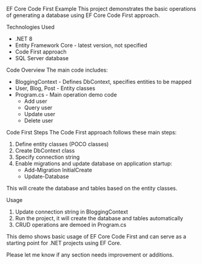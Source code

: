 EF Core Code First Example
This project demonstrates the basic operations of generating a database using EF Core Code First approach.

Technologies Used
- .NET 8
- Entity Framework Core - latest version, not specified
- Code First approach
- SQL Server database

Code Overview
The main code includes:

- BloggingContext - Defines DbContext, specifies entities to be mapped
- User, Blog, Post - Entity classes
- Program.cs - Main operation demo code
  - Add user
  - Query user
  - Update user
  - Delete user

Code First Steps
The Code First approach follows these main steps:

1. Define entity classes (POCO classes)
2. Create DbContext class
3. Specify connection string
4. Enable migrations and update database on application startup:
   - Add-Migration InitialCreate
   - Update-Database

This will create the database and tables based on the entity classes.

Usage
1. Update connection string in BloggingContext
2. Run the project, it will create the database and tables automatically
3. CRUD operations are demoed in Program.cs

This demo shows basic usage of EF Core Code First and can serve as a starting point for .NET projects using EF Core.

Please let me know if any section needs improvement or additions.

